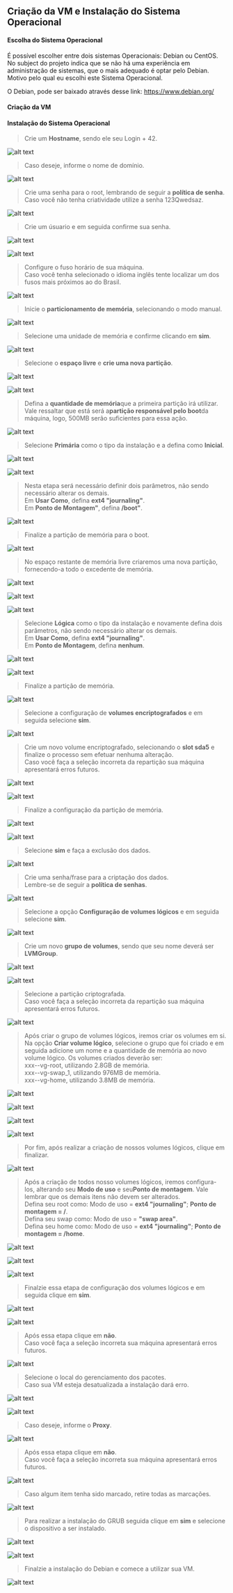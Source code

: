 ## Criação da VM e Instalação do Sistema Operacional

#### Escolha do Sistema Operacional

É possível escolher entre dois sistemas Operacionais: Debian ou CentOS. No subject do projeto indica que se não há uma experiência em administração de sistemas, que o mais adequado é optar pelo Debian. Motivo pelo qual eu escolhi este Sistema Operacional.

O Debian, pode ser baixado através desse link: https://www.debian.org/

#### Criação da VM



#### Instalação do Sistema Operacional



> Crie um <b>Hostname</b>, sendo ele seu Login + 42.

![alt text](https://user-images.githubusercontent.com/82785772/136550067-b2c83493-613f-4d94-8f63-417c9e67ea3d.png)

> Caso deseje, informe o nome de domínio.

![alt text](https://user-images.githubusercontent.com/82785772/136550144-c367b72a-5a64-443c-9886-7cf3ac7198af.png)

> Crie uma senha para o root, lembrando de seguir a <b>política de senha</b>.<br>
Caso você não tenha criatividade utilize a senha 123Qwedsaz.

![alt text](https://user-images.githubusercontent.com/82785772/136550617-6859ea60-e521-4eaf-8e41-e7cfa2e63705.png)

> Crie um úsuario e em seguida confirme sua senha.

![alt text](https://user-images.githubusercontent.com/82785772/136550803-c4c55a4a-7c78-448b-a60d-b3dec7c5bd83.png)

![alt text](https://user-images.githubusercontent.com/82785772/136550862-d74698b3-52f0-498b-b5af-c20c5be80584.png)

> Configure o fuso horário de sua máquina.<br>
Caso você tenha selecionado o idioma inglês tente localizar um dos fusos mais próximos ao do Brasil.

![alt text](https://user-images.githubusercontent.com/82785772/136551018-fa4378d4-b2b7-4453-a38d-c4bbc2568c12.png)

> Inicie o <b>particionamento de memória</b>, selecionando o modo manual.

![alt text](https://user-images.githubusercontent.com/82785772/136551102-35e56aab-10bf-4676-9c51-130f72ca67b4.png)

> Selecione uma unidade de memória e confirme clicando em <b>sim</b>.

![alt text](https://user-images.githubusercontent.com/82785772/136551254-df0d978a-a8db-4858-951b-f74dacdb3862.png)

> Selecione o <b>espaço livre</b> e <b>crie uma nova partição</b>.

![alt text](https://user-images.githubusercontent.com/82785772/136551406-3f0b0b9c-263f-4c40-b222-14dc77b4eda6.png)

![alt text](https://user-images.githubusercontent.com/82785772/136551458-3f43c36d-f79a-4311-8b4c-0627175b098e.png)

> Defina a <b>quantidade de memória</b>que a primeira partição irá utilizar.<br>
Vale ressaltar que está será a<b>partição responsável pelo boot</b>da máquina, logo, 500MB serão suficientes para essa ação.

![alt text](https://user-images.githubusercontent.com/82785772/136551651-67fac43f-ed2b-4d67-bd04-1630c93c37c3.png)

> Selecione <b>Primária</b> como o tipo da instalação e a defina como <b>Inicial</b>.

![alt text](https://user-images.githubusercontent.com/82785772/136551689-bcb8600c-3f57-48f4-a9f0-ebf37c1effd6.png)

![alt text](https://user-images.githubusercontent.com/82785772/136551722-be4c467f-5461-4074-a0a7-935260a3f1bd.png)

> Nesta etapa será necessário definir dois parâmetros, não sendo necessário alterar os demais.<br>
Em <b>Usar Como</b>, defina <b>ext4 "journaling"</b>.<br>
Em <b>Ponto de Montagem"</b>, defina <b>/boot"</b>.

![alt text](https://user-images.githubusercontent.com/82785772/136551841-2292350a-d963-43a7-a6eb-c936455c854f.png)

> Finalize a partição de memória para o boot.

![alt text](https://user-images.githubusercontent.com/82785772/136551976-bb7f4e8a-6b29-4b0e-9a1b-9647fba64c53.png)

> No espaço restante de memória livre criaremos uma nova partição, fornecendo-a todo o excedente de memória.

![alt text](https://user-images.githubusercontent.com/82785772/136552026-61ae83e1-fec5-418f-b1c5-8ede5bfc2cbf.png)

![alt text](https://user-images.githubusercontent.com/82785772/136552065-ace3c921-4f82-477b-a4fc-52d05afd8a1a.png)

![alt text](https://user-images.githubusercontent.com/82785772/136552139-5b2912a7-e03d-4e1d-8fbf-2325fd01a834.png)

> Selecione <b>Lógica</b> como o tipo da instalação e novamente defina dois parâmetros, não sendo necessário alterar os demais.<br>
Em <b>Usar Como</b>, defina <b>ext4 "journaling"</b>.<br>
Em <b>Ponto de Montagem</b>, defina <b>nenhum</b>.

![alt text](https://user-images.githubusercontent.com/82785772/136552176-3d0e4e1d-050f-4ed8-8f6e-c6365ee6a45a.png)

![alt text](https://user-images.githubusercontent.com/82785772/136552257-f926146d-c588-47d5-9133-342f7681469a.png)

> Finalize a partição de memória.

![alt text](https://user-images.githubusercontent.com/82785772/136552330-04b3ea61-5a99-453b-bf97-03dbe38d18f2.png)

> Selecione a configuração de <b>volumes encriptografados</b> e em seguida selecione <b>sim</b>.

![alt text](https://user-images.githubusercontent.com/82785772/136552434-0763b7cb-1014-4e75-8dc9-b37e05c02ac1.png)

> Crie um novo volume encriptografado, selecionando o <b>slot sda5</b> e finalize o processo sem efetuar nenhuma alteração.<br>
Caso você faça a seleção incorreta da repartição sua máquina apresentará erros futuros.

![alt text](https://user-images.githubusercontent.com/82785772/136552584-796e0334-5999-45aa-992a-fa0ec111e9ce.png)

![alt text](https://user-images.githubusercontent.com/82785772/136552648-e715589d-973e-4252-bf60-41452bcb5011.png)

> Finalize a configuração da partição de memória.

![alt text](https://user-images.githubusercontent.com/82785772/136552731-381da4e7-118a-47be-badb-931e9bae813f.png)

![alt text](https://user-images.githubusercontent.com/82785772/136552777-9a2c9873-e8a4-469d-9adb-eee3c9ae90c7.png)

> Selecione <b>sim</b> e faça a exclusão dos dados.

![alt text](https://user-images.githubusercontent.com/82785772/136552836-f063c5e4-df65-4efe-9670-550f8817fbac.png)

> Crie uma senha/frase para a criptação dos dados.<br>
Lembre-se de seguir a <b>política de senhas</b>.

![alt text](https://user-images.githubusercontent.com/82785772/136555188-8f93f984-6005-4f21-ad11-1165a915d2b4.png)

> Selecione a opção <b>Configuração de volumes lógicos</b> e em seguida selecione <b>sim</b>.

![alt text](https://user-images.githubusercontent.com/82785772/136555493-df677dae-705e-4369-92bd-aad2c28cb0e1.png)

> Crie um novo <b>grupo de volumes</b>, sendo que seu nome deverá ser <b>LVMGroup</b>.

![alt text](https://user-images.githubusercontent.com/82785772/136555670-2e93f591-ae81-4034-bf3a-28cafd6e0e88.png)

![alt text](https://user-images.githubusercontent.com/82785772/136556019-3a88c6ee-a7f0-4b12-b92d-8a2dd6ef79c9.png)

> Selecione a partição criptografada.<br>
Caso você faça a seleção incorreta da repartição sua máquina apresentará erros futuros.

![alt text](https://user-images.githubusercontent.com/82785772/136556110-c06b5407-d7cd-4226-8b97-5a67fa903ab7.png)

> Após criar o grupo de volumes lógicos, iremos criar os volumes em si.<br>
Na opção <b>Criar volume lógico</b>, selecione o grupo que foi criado e em seguida adicione um nome e a quantidade de memória ao novo volume lógico. Os volumes criados deverão ser:<br>
xxx--vg-root, utilizando 2.8GB de memória.<br>
xxx--vg-swap_1, utilizando 976MB de memória.<br>
xxx--vg-home, utilizando 3.8MB de memória.

![alt text](https://user-images.githubusercontent.com/82785772/136556173-ba153ece-80fa-4eb1-a389-e065d8779053.png)

![alt text](https://user-images.githubusercontent.com/82785772/136556215-c55467d2-45e1-4140-85a6-68afc2e72d94.png)

![alt text](https://user-images.githubusercontent.com/82785772/136556781-6f27d45f-af48-4ffe-a1cf-d0590ee5a399.png)

![alt text](https://user-images.githubusercontent.com/82785772/136557085-60ab7a27-850b-43cf-b050-4346fcd8a4cb.png)

> Por fim, após realizar a criação de nossos volumes lógicos, clique em finalizar.

![alt text](https://user-images.githubusercontent.com/82785772/136557910-397f3477-a167-4a3a-b21a-eac789b87afb.png)

> Após a criação de todos nosso volumes lógicos, iremos configura-los, alterando seu <b>Modo de uso</b> e seu<b>Ponto de montagem</b>. Vale lembrar que os demais itens não devem ser alterados.<br>
Defina seu root como: Modo de uso = <b>ext4 "journaling"</b>; <b>Ponto de montagem = /</b>.<br>
Defina seu swap como: Modo de uso = <b>"swap area"</b>.<br>
Defina seu home como: Modo de uso = <b>ext4 "journaling"</b>; <b>Ponto de montagem = /home</b>.

![alt text](https://user-images.githubusercontent.com/82785772/136558144-cd9b9ed8-8728-4010-9653-136437e5a224.png)

![alt text](https://user-images.githubusercontent.com/82785772/136558404-119fd22d-a65a-4f07-a2d6-6358967cd3e8.png)

![alt text](https://user-images.githubusercontent.com/82785772/136558531-193ebab2-9118-4981-9f1f-4a86b166bb7c.png)

> Finalzie essa etapa de configuração dos volumes lógicos e em seguida clique em <b>sim</b>.

![alt text](https://user-images.githubusercontent.com/82785772/136559512-7ec023c7-be64-4b7e-b3ff-456cc0e9d03d.png)

![alt text](https://user-images.githubusercontent.com/82785772/136560590-c8e0cf41-7beb-46cf-8e66-a0d5a7aac138.png)

> Após essa etapa clique em <b>não</b>.<br>
Caso você faça a seleção incorreta sua máquina apresentará erros futuros.

![alt text](https://user-images.githubusercontent.com/82785772/136578558-fdf40607-617a-4c5c-bc16-1862d5df93d2.png)

> Selecione o local do gerenciamento dos pacotes.<br>
Caso sua VM esteja desatualizada a instalação dará erro.

![alt text](https://user-images.githubusercontent.com/82785772/136578618-2a987d7a-8e5e-4b27-915e-c66167d62b54.png)

![alt text](https://user-images.githubusercontent.com/82785772/136582899-f896a260-6a58-44dd-b2e7-de861f86cc7e.png)

> Caso deseje, informe o <b>Proxy</b>.

![alt text](https://user-images.githubusercontent.com/82785772/136582976-2bbaa7e0-f6aa-49f6-98de-d9de061c10f1.png)

> Após essa etapa clique em <b>não</b>.<br>
Caso você faça a seleção incorreta sua máquina apresentará erros futuros.

![alt text](https://user-images.githubusercontent.com/82785772/136585259-4abcdcd3-256e-4efa-a2cd-a7ae0060796f.png)

> Caso algum item tenha sido marcado, retire todas as marcações.

![alt text](https://user-images.githubusercontent.com/82785772/136585483-ce5d453d-b18e-44da-99a8-1a409c663776.png)

> Para realizar a instalação do GRUB seguida clique em <b>sim</b> e selecione o dispositivo a ser instalado.

![alt text](https://user-images.githubusercontent.com/82785772/136585889-f8174a96-cb90-4f02-a081-4043d214ddc0.png)

![alt text](https://user-images.githubusercontent.com/82785772/136586361-8f28255b-d97f-4ed7-bc5c-92853a3039a4.png)

> Finalzie a instalação do Debian e comece a utilizar sua VM.

![alt text](https://user-images.githubusercontent.com/82785772/136586555-1bf0dcd2-6d5b-4886-86ef-7be4f6f97d0c.png)

